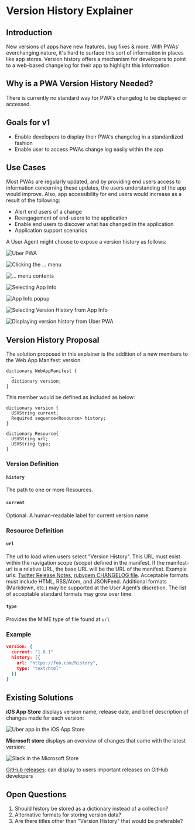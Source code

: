 # Version History Explainer

## Introduction 

New versions of apps have new features, bug fixes & more. With PWAs' everchanging nature, it's hard to surface this sort of information in places like app stores. Version history offers a mechanism for developers to point to a web-based changelog for their app to highlight this information.

## Why is a PWA Version History Needed?

There is currently no standard way for PWA's changelog to be displayed or accessed.

## Goals for v1

- Enable developers to display their PWA's changelog in a standardized fashion
- Enable user to access PWAs change log easily within the app 

## Use Cases

Most PWAs are regularly updated, and by providing end users access to information concerning these updates, the users understanding of the app would improve.  Also, app accessibility for end users would increase as a result of the following:

- Alert end users of a change 
- Reengagement of end-users to the application 
- Enable end users to discover what has changed in the application 
- Application support scenarios
	
A User Agent might choose to expose a version history as follows:

![Uber PWA](imgs/start.png)

![Clicking the … menu](imgs/start_select.png)

![… menu contents](imgs/dropdown.png)

![Selecting App Info](imgs/drop_down_select.png)

![App Info popup](imgs/App_info_pop_up.png)

![Selecting Version History from App Info](imgs/popup_select.png)

![Displaying version history from Uber PWA](imgs/version_history.png)

## Version History Proposal

The solution proposed in this explainer is the addition of a new members to the Web App Manifest: version.

```idl
dictionary WebAppManifest {
  …
  dictionary version;
}
```

This member would be defined as included as below:

```idl
dictionary version {
  USVString current;
  Required sequence<Resource> history;
}

dictionary Resource{
  USVString url;
  USVString type;
}
```

### Version Definition

#### `history`

The path to one or more Resources.
	
#### `current`

Optional. A human-readable label for current version name.

### Resource Definition

#### `url`

The url to load when users select "Version History". This URL must exist within the navigation scope (scope) defined in the manifest. If the manifest-url is a relative URL, the base URL will be the URL of the manifest. Example urls: [Twitter Release Notes](https://twitter.com/i/release_notes), [rubygem CHANGELOG file](https://github.com/botanicus/changelog/blob/master/CHANGELOG). Acceptable formats must include HTML, RSS/Atom, and JSONFeed. Additional formats (Markdown, etc.) may be supported at the User Agent’s discretion. The list of acceptable standard formats may grow over time.

#### `type`

Provides the MIME type of file found at `url` 

### Example

```json
version: {
  current: "1.0.1"
  history: [{
    url: "https://foo.com/history",
    type: "text/html"
  }]
}
```

## Existing Solutions

**iOS App Store** displays version name, release date, and brief description of changes made for each version:

![Uber app in the iOS App Store](imgs/iosappstore.jpg)

**Microsoft store** displays an overview of changes that came with the latest version:

![Slack in the Microsoft Store](imgs/microsoft-store.png)

[GitHub releases](https://developer.github.com/v3/repos/releases/): can display to users important releases on GitHub developers


## Open Questions

1. Should history be stored as a dictionary instead of a collection?
2. Alternative formats for storing version data?
3. Are there titles other than "Version History" that would be preferable?
